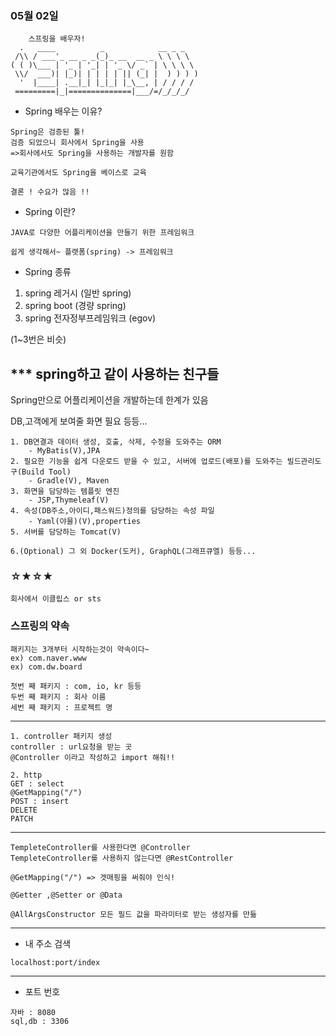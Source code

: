 ### 05월 02일
```
    스프링을 배우자!
  .   ____          _            __ _ _
 /\\ / ___'_ __ _ _(_)_ __  __ _ \ \ \ \
( ( )\___ | '_ | '_| | '_ \/ _` | \ \ \ \
 \\/  ___)| |_)| | | | | || (_| |  ) ) ) )
  '  |____| .__|_| |_|_| |_\__, | / / / /
 =========|_|==============|___/=/_/_/_/

```
- Spring 배우는 이유?
```
Spring은 검증된 툴!
검증 되었으니 회사에서 Spring을 사용
=>회사에서도 Spring을 사용하는 개발자를 원함

교육기관에서도 Spring을 베이스로 교육

결론 ! 수요가 많음 !!
```

- Spring 이란?
```
JAVA로 다양한 어플리케이션을 만들기 위한 프레임워크

쉽게 생각해서~ 플랫폼(spring) -> 프레임워크
```

- Spring 종류
1. spring 레거시 (일반 spring)
2. spring boot (경량 spring)
3. spring 전자정부프레임워크 (egov)

(1~3번은 비슷)

## *** spring하고 같이 사용하는 친구들
Spring만으로 어플리케이션을 개발하는데 한계가 있음

DB,고객에게 보여줄 화면 필요 등등...

```
1. DB연결과 데이터 생성, 호출, 삭제, 수정을 도와주는 ORM
    - MyBatis(V),JPA 
2. 필요한 기능을 쉽게 다운로드 받을 수 있고, 서버에 업로드(배포)를 도와주는 빌드관리도구(Build Tool)
    - Gradle(V), Maven
3. 화면을 담당하는 템플릿 엔진
    - JSP,Thymeleaf(V)
4. 속성(DB주소,아이디,패스워드)정의를 담당하는 속성 파일
    - Yaml(야믈)(V),properties
5. 서버를 담당하는 Tomcat(V)

6.(Optional) 그 외 Docker(도커), GraphQL(그래프큐엘) 등등...
```
### ☆★☆★
    회사에서 이클립스 or sts

### 스프링의 약속
    패키지는 3개부터 시작하는것이 약속이다~
    ex) com.naver.www
    ex) com.dw.board

    첫번 째 패키지 : com, io, kr 등등
    두번 째 패키지 : 회사 이름
    세번 째 패키지 : 프로젝트 명
---
    1. controller 패키지 생성
    controller : url요청을 받는 곳
    @Controller 이라고 작성하고 import 해줘!!

    2. http
    GET : select
    @GetMapping("/")
    POST : insert
    DELETE 
    PATCH
---
    TempleteController를 사용한다면 @Controller
    TempleteController를 사용하지 않는다면 @RestController

    @GetMapping("/") => 겟매핑을 써줘야 인식!

    @Getter ,@Setter or @Data

    @AllArgsConstructor 모든 필드 값을 파라미터로 받는 생성자를 만듦
---
- 내 주소 검색
```
localhost:port/index
```
---
- 포트 번호
```
자바 : 8080
sql,db : 3306
```

    
